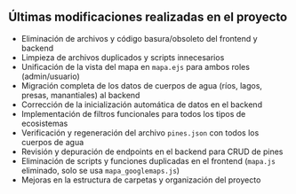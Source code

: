 
## Últimas modificaciones realizadas en el proyecto

- Eliminación de archivos y código basura/obsoleto del frontend y backend
- Limpieza de archivos duplicados y scripts innecesarios
- Unificación de la vista del mapa en `mapa.ejs` para ambos roles (admin/usuario)
- Migración completa de los datos de cuerpos de agua (ríos, lagos, presas, manantiales) al backend
- Corrección de la inicialización automática de datos en el backend
- Implementación de filtros funcionales para todos los tipos de ecosistemas
- Verificación y regeneración del archivo `pines.json` con todos los cuerpos de agua
- Revisión y depuración de endpoints en el backend para CRUD de pines
- Eliminación de scripts y funciones duplicadas en el frontend (`mapa.js` eliminado, solo se usa `mapa_googlemaps.js`)
- Mejoras en la estructura de carpetas y organización del proyecto

